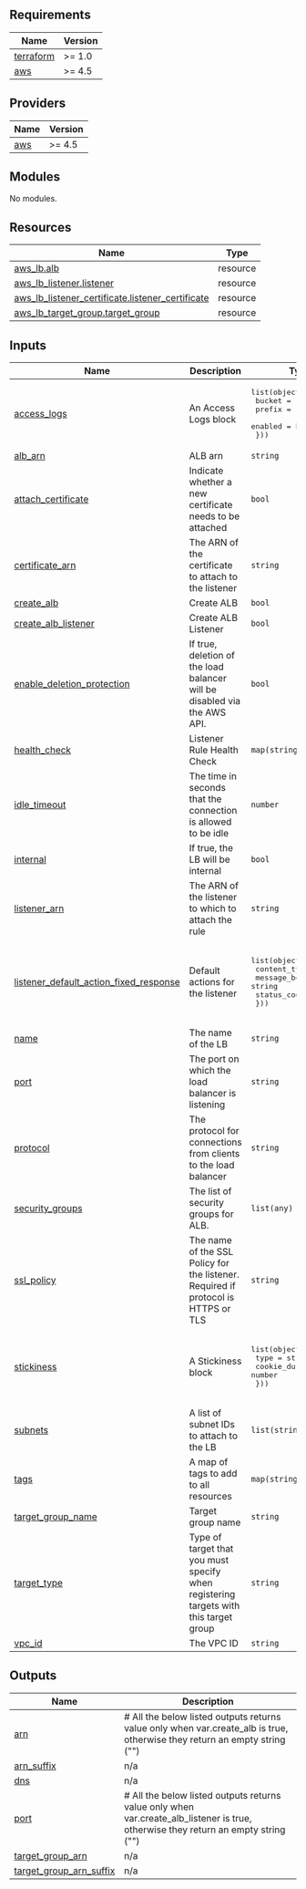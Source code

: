 ## Requirements

| Name | Version |
|------|---------|
| <a name="requirement_terraform"></a> [terraform](#requirement\_terraform) | >= 1.0 |
| <a name="requirement_aws"></a> [aws](#requirement\_aws) | >= 4.5 |

## Providers

| Name | Version |
|------|---------|
| <a name="provider_aws"></a> [aws](#provider\_aws) | >= 4.5 |

## Modules

No modules.

## Resources

| Name | Type |
|------|------|
| [aws_lb.alb](https://registry.terraform.io/providers/hashicorp/aws/latest/docs/resources/lb) | resource |
| [aws_lb_listener.listener](https://registry.terraform.io/providers/hashicorp/aws/latest/docs/resources/lb_listener) | resource |
| [aws_lb_listener_certificate.listener_certificate](https://registry.terraform.io/providers/hashicorp/aws/latest/docs/resources/lb_listener_certificate) | resource |
| [aws_lb_target_group.target_group](https://registry.terraform.io/providers/hashicorp/aws/latest/docs/resources/lb_target_group) | resource |

## Inputs

| Name | Description | Type | Default | Required |
|------|-------------|------|---------|:--------:|
| <a name="input_access_logs"></a> [access\_logs](#input\_access\_logs) | An Access Logs block | <pre>list(object({<br>    bucket  = string<br>    prefix  = string<br>    enabled = bool<br>  }))</pre> | `[]` | no |
| <a name="input_alb_arn"></a> [alb\_arn](#input\_alb\_arn) | ALB arn | `string` | `""` | no |
| <a name="input_attach_certificate"></a> [attach\_certificate](#input\_attach\_certificate) | Indicate whether a new certificate needs to be attached | `bool` | `false` | no |
| <a name="input_certificate_arn"></a> [certificate\_arn](#input\_certificate\_arn) | The ARN of the certificate to attach to the listener | `string` | `""` | no |
| <a name="input_create_alb"></a> [create\_alb](#input\_create\_alb) | Create ALB | `bool` | `false` | no |
| <a name="input_create_alb_listener"></a> [create\_alb\_listener](#input\_create\_alb\_listener) | Create ALB Listener | `bool` | `false` | no |
| <a name="input_enable_deletion_protection"></a> [enable\_deletion\_protection](#input\_enable\_deletion\_protection) | If true, deletion of the load balancer will be disabled via the AWS API. | `bool` | `true` | no |
| <a name="input_health_check"></a> [health\_check](#input\_health\_check) | Listener Rule Health Check | `map(string)` | `{}` | no |
| <a name="input_idle_timeout"></a> [idle\_timeout](#input\_idle\_timeout) | The time in seconds that the connection is allowed to be idle | `number` | `60` | no |
| <a name="input_internal"></a> [internal](#input\_internal) | If true, the LB will be internal | `bool` | `true` | no |
| <a name="input_listener_arn"></a> [listener\_arn](#input\_listener\_arn) | The ARN of the listener to which to attach the rule | `string` | `""` | no |
| <a name="input_listener_default_action_fixed_response"></a> [listener\_default\_action\_fixed\_response](#input\_listener\_default\_action\_fixed\_response) | Default actions for the listener | <pre>list(object({<br>    content_type = string<br>    message_body = string<br>    status_code  = number<br>  }))</pre> | <pre>[<br>  {<br>    "content_type": "text/plain",<br>    "message_body": "Bad request",<br>    "status_code": 400<br>  }<br>]</pre> | no |
| <a name="input_name"></a> [name](#input\_name) | The name of the LB | `string` | `""` | no |
| <a name="input_port"></a> [port](#input\_port) | The port on which the load balancer is listening | `string` | `"80"` | no |
| <a name="input_protocol"></a> [protocol](#input\_protocol) | The protocol for connections from clients to the load balancer | `string` | `"HTTP"` | no |
| <a name="input_security_groups"></a> [security\_groups](#input\_security\_groups) | The list of security groups for ALB. | `list(any)` | `[]` | no |
| <a name="input_ssl_policy"></a> [ssl\_policy](#input\_ssl\_policy) | The name of the SSL Policy for the listener. Required if protocol is HTTPS or TLS | `string` | `""` | no |
| <a name="input_stickiness"></a> [stickiness](#input\_stickiness) | A Stickiness block | <pre>list(object({<br>    type            = string<br>    cookie_duration = number<br>  }))</pre> | <pre>[<br>  {<br>    "cookie_duration": 86400,<br>    "type": "lb_cookie"<br>  }<br>]</pre> | no |
| <a name="input_subnets"></a> [subnets](#input\_subnets) | A list of subnet IDs to attach to the LB | `list(string)` | `[]` | no |
| <a name="input_tags"></a> [tags](#input\_tags) | A map of tags to add to all resources | `map(string)` | `{}` | no |
| <a name="input_target_group_name"></a> [target\_group\_name](#input\_target\_group\_name) | Target group name | `string` | `""` | no |
| <a name="input_target_type"></a> [target\_type](#input\_target\_type) | Type of target that you must specify when registering targets with this target group | `string` | `"instance"` | no |
| <a name="input_vpc_id"></a> [vpc\_id](#input\_vpc\_id) | The VPC ID | `string` | `""` | no |

## Outputs

| Name | Description |
|------|-------------|
| <a name="output_arn"></a> [arn](#output\_arn) | # All the below listed outputs returns value only when var.create\_alb is true, otherwise they return an empty string ("") |
| <a name="output_arn_suffix"></a> [arn\_suffix](#output\_arn\_suffix) | n/a |
| <a name="output_dns"></a> [dns](#output\_dns) | n/a |
| <a name="output_port"></a> [port](#output\_port) | # All the below listed outputs returns value only when var.create\_alb\_listener is true, otherwise they return an empty string ("") |
| <a name="output_target_group_arn"></a> [target\_group\_arn](#output\_target\_group\_arn) | n/a |
| <a name="output_target_group_arn_suffix"></a> [target\_group\_arn\_suffix](#output\_target\_group\_arn\_suffix) | n/a |